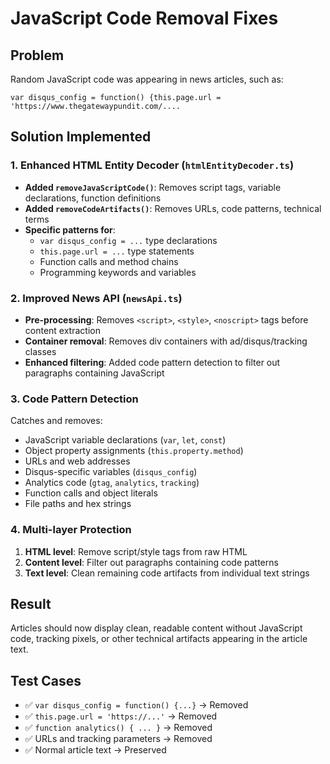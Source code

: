 # JavaScript Code Removal Fixes

## Problem
Random JavaScript code was appearing in news articles, such as:
```
var disqus_config = function() {this.page.url = 'https://www.thegatewaypundit.com/....
```

## Solution Implemented

### 1. Enhanced HTML Entity Decoder (`htmlEntityDecoder.ts`)
- **Added `removeJavaScriptCode()`**: Removes script tags, variable declarations, function definitions
- **Added `removeCodeArtifacts()`**: Removes URLs, code patterns, technical terms
- **Specific patterns for**:
  - `var disqus_config = ...` type declarations
  - `this.page.url = ...` type statements
  - Function calls and method chains
  - Programming keywords and variables

### 2. Improved News API (`newsApi.ts`)
- **Pre-processing**: Removes `<script>`, `<style>`, `<noscript>` tags before content extraction
- **Container removal**: Removes div containers with ad/disqus/tracking classes
- **Enhanced filtering**: Added code pattern detection to filter out paragraphs containing JavaScript

### 3. Code Pattern Detection
Catches and removes:
- JavaScript variable declarations (`var`, `let`, `const`)
- Object property assignments (`this.property.method`)
- URLs and web addresses
- Disqus-specific variables (`disqus_config`)
- Analytics code (`gtag`, `analytics`, `tracking`)
- Function calls and object literals
- File paths and hex strings

### 4. Multi-layer Protection
1. **HTML level**: Remove script/style tags from raw HTML
2. **Content level**: Filter out paragraphs containing code patterns
3. **Text level**: Clean remaining code artifacts from individual text strings

## Result
Articles should now display clean, readable content without JavaScript code, tracking pixels, or other technical artifacts appearing in the article text.

## Test Cases
- ✅ `var disqus_config = function() {...}` → Removed
- ✅ `this.page.url = 'https://...'` → Removed  
- ✅ `function analytics() { ... }` → Removed
- ✅ URLs and tracking parameters → Removed
- ✅ Normal article text → Preserved